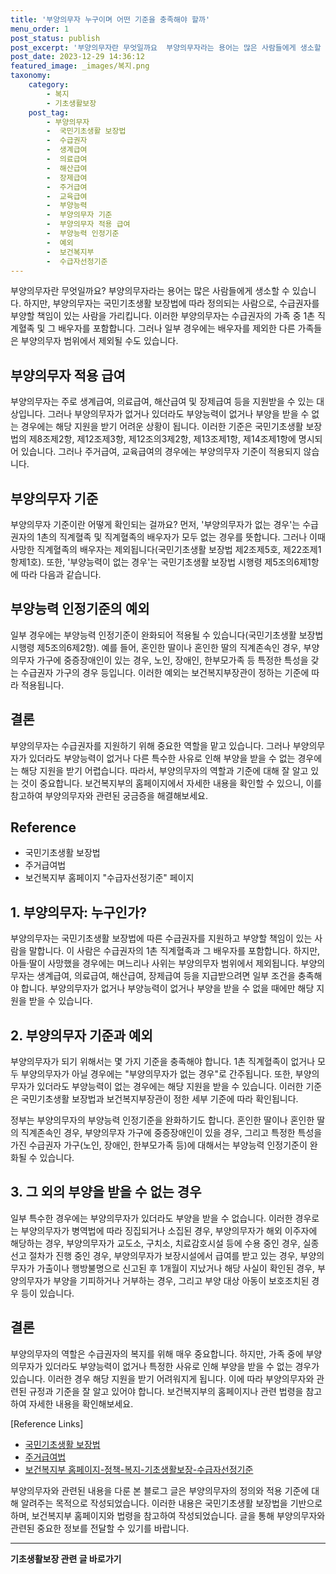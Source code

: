```yaml
---
title: '부양의무자 누구이며 어떤 기준을 충족해야 할까'
menu_order: 1
post_status: publish
post_excerpt: '부양의무자란 무엇일까요  부양의무자라는 용어는 많은 사람들에게 생소할 수 있습니다. 하지만, 부양의무자는 국민기초생활 보장법에 따라 정의되는 사람으로, 수급권자를 부양할 책임이 있는 사람을 가리킵니다. 이러한 부양의무자는 수급권자의 가족 중 1촌 직계혈족 및 그 배우자를 포함합니다. 그러나 일부 경우에는 배우자를 제외한 다른 가족들은 부양의무자 범위에서 제외될 수도 있습니다.'
post_date: 2023-12-29 14:36:12
featured_image: _images/복지.png
taxonomy:
    category:
        - 복지
        - 기초생활보장
    post_tag:
        - 부양의무자
        -  국민기초생활 보장법
        -  수급권자
        -  생계급여
        -  의료급여
        -  해산급여
        -  장제급여
        -  주거급여
        -  교육급여
        -  부양능력
        -  부양의무자 기준
        -  부양의무자 적용 급여
        -  부양능력 인정기준
        -  예외
        -  보건복지부
        -  수급자선정기준
---
```



부양의무자란 무엇일까요? 부양의무자라는 용어는 많은 사람들에게 생소할 수 있습니다. 하지만, 부양의무자는 국민기초생활 보장법에 따라 정의되는 사람으로, 수급권자를 부양할 책임이 있는 사람을 가리킵니다. 이러한 부양의무자는 수급권자의 가족 중 1촌 직계혈족 및 그 배우자를 포함합니다. 그러나 일부 경우에는 배우자를 제외한 다른 가족들은 부양의무자 범위에서 제외될 수도 있습니다.

## 부양의무자 적용 급여

부양의무자는 주로 생계급여, 의료급여, 해산급여 및 장제급여 등을 지원받을 수 있는 대상입니다. 그러나 부양의무자가 없거나 있더라도 부양능력이 없거나 부양을 받을 수 없는 경우에는 해당 지원을 받기 어려운 상황이 됩니다. 이러한 기준은 국민기초생활 보장법의 제8조제2항, 제12조제3항, 제12조의3제2항, 제13조제1항, 제14조제1항에 명시되어 있습니다. 그러나 주거급여, 교육급여의 경우에는 부양의무자 기준이 적용되지 않습니다.

## 부양의무자 기준

부양의무자 기준이란 어떻게 확인되는 걸까요? 먼저, '부양의무자가 없는 경우'는 수급권자의 1촌의 직계혈족 및 직계혈족의 배우자가 모두 없는 경우를 뜻합니다. 그러나 이때 사망한 직계혈족의 배우자는 제외됩니다(국민기초생활 보장법 제2조제5호, 제22조제1항제1호). 또한, '부양능력이 없는 경우'는 국민기초생활 보장법 시행령 제5조의6제1항에 따라 다음과 같습니다.

## 부양능력 인정기준의 예외

일부 경우에는 부양능력 인정기준이 완화되어 적용될 수 있습니다(국민기초생활 보장법 시행령 제5조의6제2항). 예를 들어, 혼인한 딸이나 혼인한 딸의 직계존속인 경우, 부양의무자 가구에 중증장애인이 있는 경우, 노인, 장애인, 한부모가족 등 특정한 특성을 갖는 수급권자 가구의 경우 등입니다. 이러한 예외는 보건복지부장관이 정하는 기준에 따라 적용됩니다.

## 결론

부양의무자는 수급권자를 지원하기 위해 중요한 역할을 맡고 있습니다. 그러나 부양의무자가 있더라도 부양능력이 없거나 다른 특수한 사유로 인해 부양을 받을 수 없는 경우에는 해당 지원을 받기 어렵습니다. 따라서, 부양의무자의 역할과 기준에 대해 잘 알고 있는 것이 중요합니다. 보건복지부의 홈페이지에서 자세한 내용을 확인할 수 있으니, 이를 참고하여 부양의무자와 관련된 궁금증을 해결해보세요.

## Reference

- 국민기초생활 보장법
- 주거급여법
- 보건복지부 홈페이지 "수급자선정기준" 페이지


## 1. 부양의무자: 누구인가?

부양의무자는 국민기초생활 보장법에 따른 수급권자를 지원하고 부양할 책임이 있는 사람을 말합니다. 이 사람은 수급권자의 1촌 직계혈족과 그 배우자를 포함합니다. 하지만, 아들·딸이 사망했을 경우에는 며느리나 사위는 부양의무자 범위에서 제외됩니다. 부양의무자는 생계급여, 의료급여, 해산급여, 장제급여 등을 지급받으려면 일부 조건을 충족해야 합니다. 부양의무자가 없거나 부양능력이 없거나 부양을 받을 수 없을 때에만 해당 지원을 받을 수 있습니다.

## 2. 부양의무자 기준과 예외

부양의무자가 되기 위해서는 몇 가지 기준을 충족해야 합니다. 1촌 직계혈족이 없거나 모두 부양의무자가 아닐 경우에는 "부양의무자가 없는 경우"로 간주됩니다. 또한, 부양의무자가 있더라도 부양능력이 없는 경우에는 해당 지원을 받을 수 있습니다. 이러한 기준은 국민기초생활 보장법과 보건복지부장관이 정한 세부 기준에 따라 확인됩니다.

정부는 부양의무자의 부양능력 인정기준을 완화하기도 합니다. 혼인한 딸이나 혼인한 딸의 직계존속인 경우, 부양의무자 가구에 중증장애인이 있을 경우, 그리고 특정한 특성을 가진 수급권자 가구(노인, 장애인, 한부모가족 등)에 대해서는 부양능력 인정기준이 완화될 수 있습니다.

## 3. 그 외의 부양을 받을 수 없는 경우

일부 특수한 경우에는 부양의무자가 있더라도 부양을 받을 수 없습니다. 이러한 경우로는 부양의무자가 병역법에 따라 징집되거나 소집된 경우, 부양의무자가 해외 이주자에 해당하는 경우, 부양의무자가 교도소, 구치소, 치료감호시설 등에 수용 중인 경우, 실종선고 절차가 진행 중인 경우, 부양의무자가 보장시설에서 급여를 받고 있는 경우, 부양의무자가 가출이나 행방불명으로 신고된 후 1개월이 지났거나 해당 사실이 확인된 경우, 부양의무자가 부양을 기피하거나 거부하는 경우, 그리고 부양 대상 아동이 보호조치된 경우 등이 있습니다.

## 결론

부양의무자의 역할은 수급권자의 복지를 위해 매우 중요합니다. 하지만, 가족 중에 부양의무자가 있더라도 부양능력이 없거나 특정한 사유로 인해 부양을 받을 수 없는 경우가 있습니다. 이러한 경우 해당 지원을 받기 어려워지게 됩니다. 이에 따라 부양의무자와 관련된 규정과 기준을 잘 알고 있어야 합니다. 보건복지부의 홈페이지나 관련 법령을 참고하여 자세한 내용을 확인해보세요.

[Reference Links]
- [국민기초생활 보장법](https://www.law.go.kr/lsInfoP.do?lsiSeq=221931#0000)
- [주거급여법](https://www.law.go.kr/lsInfoP.do?lsiSeq=221972#0000)
- [보건복지부 홈페이지-정책-복지-기초생활보장-수급자선정기준](https://www.mohw.go.kr/react/policy/index.jsp?menuIds=116)

부양의무자와 관련된 내용을 다룬 본 블로그 글은 부양의무자의 정의와 적용 기준에 대해 알려주는 목적으로 작성되었습니다. 이러한 내용은 국민기초생활 보장법을 기반으로 하며, 보건복지부 홈페이지와 법령을 참고하여 작성되었습니다. 글을 통해 부양의무자와 관련된 중요한 정보를 전달할 수 있기를 바랍니다.
<!-- wp:separator -->
<hr class="wp-block-separator has-alpha-channel-opacity"/>
<!-- /wp:separator -->

<!-- wp:group {"backgroundColor":"base","layout":{"type":"constrained"}} -->
<div class="wp-block-group has-base-background-color has-background"><!-- wp:paragraph {"align":"center","fontSize":"medium"} -->
<p class="has-text-align-center has-large-font-size"><strong>기초생활보장 관련 글 바로가기</strong></p>
<!-- /wp:paragraph -->


<!-- wp:latest-posts
{"categories":[{"id":15506,"count":19,"description":"","link":"https://uknowlaw.com/category/%ea%b8%b0%ec%b4%88%ec%83%9d%ed%99%9c%eb%b3%b4%ec%9e%a5/","name":"기초생활보장","slug":"기초생활보장","taxonomy":"category","parent":0,"meta":[],"_links":{"self":[{"href":"https://uknowlaw.com/wp-json/wp/v2/categories/15506"}],"collection":[{"href":"https://uknowlaw.com/wp-json/wp/v2/categories"}],"about":[{"href":"https://uknowlaw.com/wp-json/wp/v2/taxonomies/category"}],"wp:post_type":[{"href":"https://uknowlaw.com/wp-json/wp/v2/posts?categories=15506"}],"curies":[{"name":"wp","href":"https://api.w.org/{rel}","templated":true}]}}],"postsToShow":100,"excerptLength":28,"postLayout":"grid","columns":2,"featuredImageAlign":"left","featuredImageSizeSlug":"large","fontSize":"small"} /--></div>
<!-- /wp:group -->
